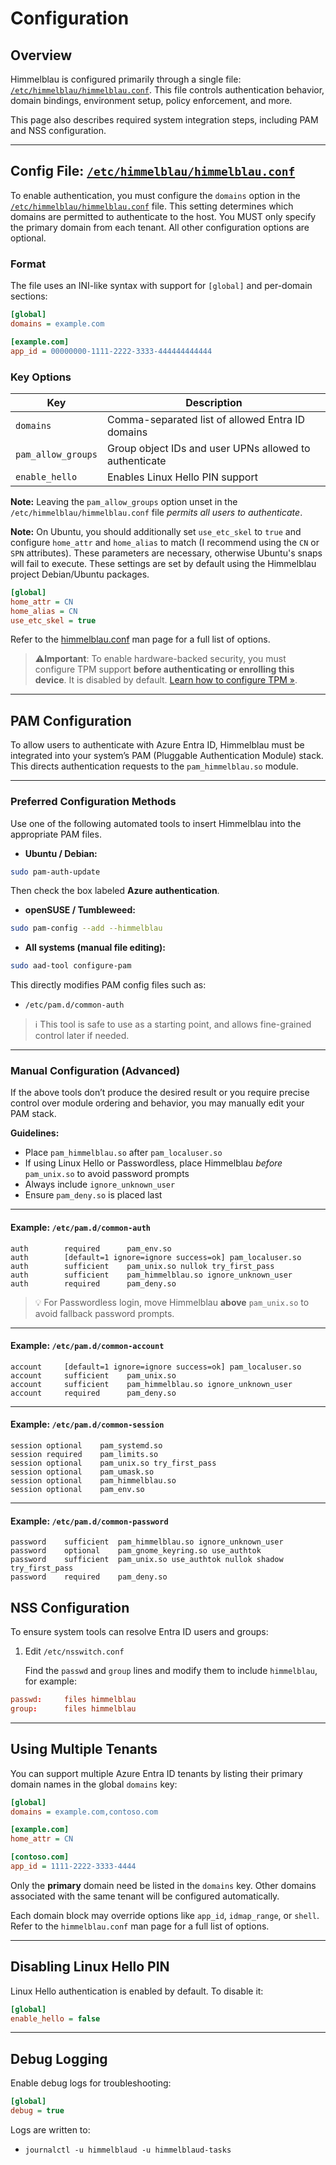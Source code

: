 # Configuration

## Overview

Himmelblau is configured primarily through a single file: [`/etc/himmelblau/himmelblau.conf`](reference/himmelblau-conf.md). This file controls authentication behavior, domain bindings, environment setup, policy enforcement, and more.

This page also describes required system integration steps, including PAM and NSS configuration.

---

## Config File: [`/etc/himmelblau/himmelblau.conf`](reference/himmelblau-conf.md)

To enable authentication, you must configure the `domains` option in the [`/etc/himmelblau/himmelblau.conf`](reference/himmelblau-conf.md) file. This setting determines which domains are permitted to authenticate to the host. You MUST only specify the primary domain from each tenant.
All other configuration options are optional.

### Format

The file uses an INI-like syntax with support for `[global]` and per-domain sections:

```ini
[global]
domains = example.com

[example.com]
app_id = 00000000-1111-2222-3333-444444444444
```

### Key Options

| Key                   | Description|
| --------------------- | ------------------------------------------------------------- |
| `domains`		        | Comma-separated list of allowed Entra ID domains				|
| `pam_allow_groups`    | Group object IDs and user UPNs allowed to authenticate        |
| `enable_hello`        | Enables Linux Hello PIN support                               |

**Note:** Leaving the `pam_allow_groups` option unset in the `/etc/himmelblau/himmelblau.conf` file _permits all users to authenticate_.

**Note:** On Ubuntu, you should additionally set `use_etc_skel` to `true` and configure `home_attr` and `home_alias` to match (I recommend using the `CN` or `SPN` attributes). These parameters are necessary, otherwise Ubuntu's snaps will fail to execute. These settings are set by default using the Himmelblau project Debian/Ubuntu packages.

```ini
[global]
home_attr = CN
home_alias = CN
use_etc_skel = true
```

Refer to the [himmelblau.conf](reference/himmelblau-conf.md) man page for a full list of options.

> ⚠️**Important**: To enable hardware-backed security, you must configure TPM support **before authenticating or enrolling this device**. It is disabled by default. [Learn how to configure TPM »](advanced/Configuring-a-Hardware-TPM-for-Secure-Key-Storage.md).

---

## PAM Configuration

To allow users to authenticate with Azure Entra ID, Himmelblau must be integrated into your system’s PAM (Pluggable Authentication Module) stack. This directs authentication requests to the `pam_himmelblau.so` module.

---

### Preferred Configuration Methods

Use one of the following automated tools to insert Himmelblau into the appropriate PAM files.

* **Ubuntu / Debian:**

```bash
sudo pam-auth-update
```

  Then check the box labeled **Azure authentication**.

* **openSUSE / Tumbleweed:**

```bash
sudo pam-config --add --himmelblau
```

* **All systems (manual file editing):**

```bash
sudo aad-tool configure-pam
```

This directly modifies PAM config files such as:

* `/etc/pam.d/common-auth`

> ℹ️ This tool is safe to use as a starting point, and allows fine-grained control later if needed.

---

### Manual Configuration (Advanced)

If the above tools don’t produce the desired result or you require precise control over module ordering and behavior, you may manually edit your PAM stack.

**Guidelines:**

* Place `pam_himmelblau.so` after `pam_localuser.so`
* If using Linux Hello or Passwordless, place Himmelblau *before* `pam_unix.so` to avoid password prompts
* Always include `ignore_unknown_user`
* Ensure `pam_deny.so` is placed last

---

#### Example: `/etc/pam.d/common-auth`

```pam
auth        required      pam_env.so
auth        [default=1 ignore=ignore success=ok] pam_localuser.so
auth        sufficient    pam_unix.so nullok try_first_pass
auth        sufficient    pam_himmelblau.so ignore_unknown_user
auth        required      pam_deny.so
```

> 💡 For Passwordless login, move Himmelblau **above** `pam_unix.so` to avoid fallback password prompts.

---

#### Example: `/etc/pam.d/common-account`

```pam
account     [default=1 ignore=ignore success=ok] pam_localuser.so
account     sufficient    pam_unix.so
account     sufficient    pam_himmelblau.so ignore_unknown_user
account     required      pam_deny.so
```

---

#### Example: `/etc/pam.d/common-session`

```pam
session optional    pam_systemd.so
session required    pam_limits.so
session optional    pam_unix.so try_first_pass
session optional    pam_umask.so 
session optional    pam_himmelblau.so
session optional    pam_env.so
```

---

#### Example: `/etc/pam.d/common-password`

```pam
password    sufficient  pam_himmelblau.so ignore_unknown_user
password    optional    pam_gnome_keyring.so use_authtok
password    sufficient  pam_unix.so use_authtok nullok shadow try_first_pass
password    required    pam_deny.so
```

## NSS Configuration

To ensure system tools can resolve Entra ID users and groups:

1. Edit `/etc/nsswitch.conf`

	Find the `passwd` and `group` lines and modify them to include `himmelblau`, for example:

```conf
passwd:     files himmelblau
group:      files himmelblau
```

---

## Using Multiple Tenants

You can support multiple Azure Entra ID tenants by listing their primary domain names in the global `domains` key:

```ini
[global]
domains = example.com,contoso.com

[example.com]
home_attr = CN

[contoso.com]
app_id = 1111-2222-3333-4444
```

Only the **primary** domain need be listed in the `domains` key. Other domains associated with the same tenant will be configured automatically.

Each domain block may override options like `app_id`, `idmap_range`, or `shell`. Refer to the `himmelblau.conf` man page for a full list of options.

---

## Disabling Linux Hello PIN

Linux Hello authentication is enabled by default. To disable it:

```ini
[global]
enable_hello = false
```

---

## Debug Logging

Enable debug logs for troubleshooting:

```ini
[global]
debug = true
```

Logs are written to:

* `journalctl -u himmelblaud -u himmelblaud-tasks`
